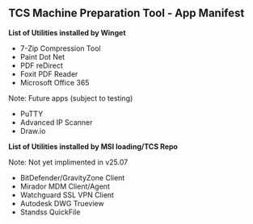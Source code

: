## TCS Machine Preparation Tool - App Manifest ##

**List of Utilities installed by Winget**

+ 7-Zip Compression Tool
+ Paint Dot Net
+ PDF reDirect
+ Foxit PDF Reader
+ Microsoft Office 365

Note: Future apps (subject to testing)
+ PuTTY
+ Advanced IP Scanner
+ Draw.io

**List of Utilities installed by MSI loading/TCS Repo**

Note: Not yet implimented in v25.07
+ BitDefender/GravityZone Client
+ Mirador MDM Client/Agent
+ Watchguard SSL VPN Client
+ Autodesk DWG Trueview
+ Standss QuickFile

